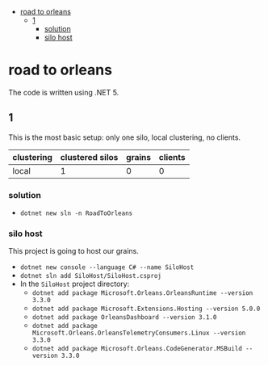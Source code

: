 - [road to orleans](#road-to-orleans)
  - [1](#1)
    - [solution](#solution)
    - [silo host](#silo-host)

# road to orleans

The code is written using .NET 5.

## 1

This is the most basic setup: only one silo, local clustering, no clients.

| clustering | clustered silos | grains | clients |
| --- | --- | --- | --- |
| local | 1 | 0 | 0 |

### solution

* `dotnet new sln -n RoadToOrleans`

### silo host

This project is going to host our grains.

* `dotnet new console --language C# --name SiloHost`
* `dotnet sln add SiloHost/SiloHost.csproj`
* In the `SiloHost` project directory:
    * `dotnet add package Microsoft.Orleans.OrleansRuntime --version 3.3.0`
    * `dotnet add package Microsoft.Extensions.Hosting --version 5.0.0`
    * `dotnet add package OrleansDashboard --version 3.1.0`
    * `dotnet add package Microsoft.Orleans.OrleansTelemetryConsumers.Linux --version 3.3.0`
    * `dotnet add package Microsoft.Orleans.CodeGenerator.MSBuild --version 3.3.0`